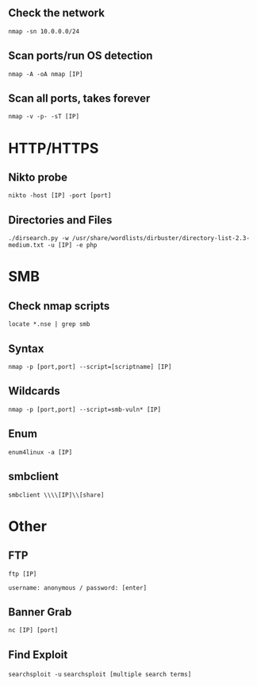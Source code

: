 ## Check the network
`nmap -sn 10.0.0.0/24`
## Scan ports/run OS detection
`nmap -A -oA nmap [IP]`
## Scan all ports, takes forever
`nmap -v -p- -sT [IP]`
#
# HTTP/HTTPS
## Nikto probe
`nikto -host [IP] -port [port]`
## Directories and Files
`./dirsearch.py -w /usr/share/wordlists/dirbuster/directory-list-2.3-medium.txt -u [IP] -e php`
#
# SMB
## Check nmap scripts
`locate *.nse | grep smb`
## Syntax
`nmap -p [port,port] --script=[scriptname] [IP]`
## Wildcards
`nmap -p [port,port] --script=smb-vuln* [IP]`
## Enum
`enum4linux -a [IP]`
## smbclient
`smbclient \\\\[IP]\\[share]`
#
# Other
## FTP
`ftp [IP]`

`username: anonymous / password: [enter]`
## Banner Grab
`nc [IP] [port]`
## Find Exploit
`searchsploit -u`
`searchsploit [multiple search terms]`
